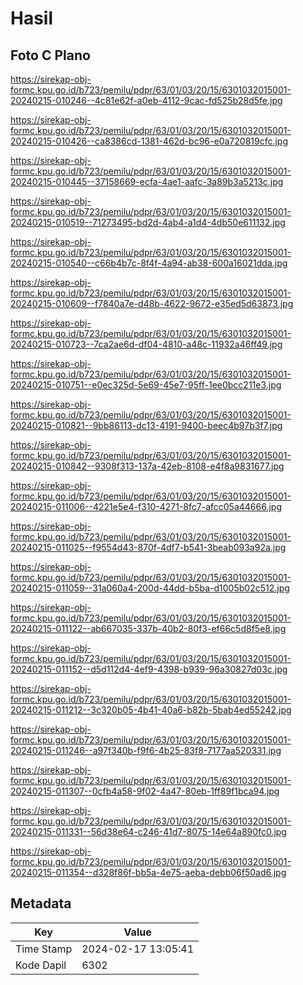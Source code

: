 # Hasil

## Foto C Plano

https://sirekap-obj-formc.kpu.go.id/b723/pemilu/pdpr/63/01/03/20/15/6301032015001-20240215-010246--4c81e62f-a0eb-4112-9cac-fd525b28d5fe.jpg

https://sirekap-obj-formc.kpu.go.id/b723/pemilu/pdpr/63/01/03/20/15/6301032015001-20240215-010426--ca8386cd-1381-462d-bc96-e0a720819cfc.jpg

https://sirekap-obj-formc.kpu.go.id/b723/pemilu/pdpr/63/01/03/20/15/6301032015001-20240215-010445--37158669-ecfa-4ae1-aafc-3a89b3a5213c.jpg

https://sirekap-obj-formc.kpu.go.id/b723/pemilu/pdpr/63/01/03/20/15/6301032015001-20240215-010519--71273495-bd2d-4ab4-a1d4-4db50e611132.jpg

https://sirekap-obj-formc.kpu.go.id/b723/pemilu/pdpr/63/01/03/20/15/6301032015001-20240215-010540--c66b4b7c-8f4f-4a94-ab38-600a16021dda.jpg

https://sirekap-obj-formc.kpu.go.id/b723/pemilu/pdpr/63/01/03/20/15/6301032015001-20240215-010609--f7840a7e-d48b-4622-9672-e35ed5d63873.jpg

https://sirekap-obj-formc.kpu.go.id/b723/pemilu/pdpr/63/01/03/20/15/6301032015001-20240215-010723--7ca2ae6d-df04-4810-a48c-11932a46ff49.jpg

https://sirekap-obj-formc.kpu.go.id/b723/pemilu/pdpr/63/01/03/20/15/6301032015001-20240215-010751--e0ec325d-5e69-45e7-95ff-1ee0bcc211e3.jpg

https://sirekap-obj-formc.kpu.go.id/b723/pemilu/pdpr/63/01/03/20/15/6301032015001-20240215-010821--9bb86113-dc13-4191-9400-beec4b97b3f7.jpg

https://sirekap-obj-formc.kpu.go.id/b723/pemilu/pdpr/63/01/03/20/15/6301032015001-20240215-010842--9308f313-137a-42eb-8108-e4f8a9831677.jpg

https://sirekap-obj-formc.kpu.go.id/b723/pemilu/pdpr/63/01/03/20/15/6301032015001-20240215-011006--4221e5e4-f310-4271-8fc7-afcc05a44666.jpg

https://sirekap-obj-formc.kpu.go.id/b723/pemilu/pdpr/63/01/03/20/15/6301032015001-20240215-011025--f9554d43-870f-4df7-b541-3beab093a92a.jpg

https://sirekap-obj-formc.kpu.go.id/b723/pemilu/pdpr/63/01/03/20/15/6301032015001-20240215-011059--31a060a4-200d-44dd-b5ba-d1005b02c512.jpg

https://sirekap-obj-formc.kpu.go.id/b723/pemilu/pdpr/63/01/03/20/15/6301032015001-20240215-011122--ab667035-337b-40b2-80f3-ef66c5d8f5e8.jpg

https://sirekap-obj-formc.kpu.go.id/b723/pemilu/pdpr/63/01/03/20/15/6301032015001-20240215-011152--d5d112d4-4ef9-4398-b939-96a30827d03c.jpg

https://sirekap-obj-formc.kpu.go.id/b723/pemilu/pdpr/63/01/03/20/15/6301032015001-20240215-011212--3c320b05-4b41-40a6-b82b-5bab4ed55242.jpg

https://sirekap-obj-formc.kpu.go.id/b723/pemilu/pdpr/63/01/03/20/15/6301032015001-20240215-011246--a97f340b-f9f6-4b25-83f8-7177aa520331.jpg

https://sirekap-obj-formc.kpu.go.id/b723/pemilu/pdpr/63/01/03/20/15/6301032015001-20240215-011307--0cfb4a58-9f02-4a47-80eb-1ff89f1bca94.jpg

https://sirekap-obj-formc.kpu.go.id/b723/pemilu/pdpr/63/01/03/20/15/6301032015001-20240215-011331--56d38e64-c246-41d7-8075-14e64a890fc0.jpg

https://sirekap-obj-formc.kpu.go.id/b723/pemilu/pdpr/63/01/03/20/15/6301032015001-20240215-011354--d328f86f-bb5a-4e75-aeba-debb06f50ad6.jpg


## Metadata

| Key        | Value               |
| ---------- | ------------------- |
| Time Stamp | 2024-02-17 13:05:41 |
| Kode Dapil | 6302                |



